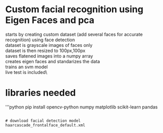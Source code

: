 # Custom facial recognition using Eigen Faces and pca 
starts by creating custom dataset (add several faces for accurate recognition) using face detection \
dataset is grayscale images of faces only\
dataset is then resized to 100px,100px\
saves flatened images into a numpy array\
creates eigen faces and standarizes the data\
trains an svm model\
live test is included\
# libraries needed
'''python
pip install opencv-python numpy matplotlib scikit-learn pandas
```

# download facial detection model
haarcascade_frontalface_default.xml
